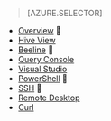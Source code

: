 > [AZURE.SELECTOR]
- [Overview](/documentation/articles/hdinsight-use-hive)

- [Hive View](/documentation/articles/hdinsight-hadoop-use-hive-ambari-view)
- [Beeline](/documentation/articles/hdinsight-hadoop-use-hive-beeline)

- [Query Console](/documentation/articles/hdinsight-hadoop-use-hive-query-console)
- [Visual Studio](/documentation/articles/hdinsight-hadoop-use-hive-visual-studio)
- [PowerShell](/documentation/articles/hdinsight-hadoop-use-hive-powershell)

- [SSH](/documentation/articles/hdinsight-hadoop-use-hive-ssh)

- [Remote Desktop](/documentation/articles/hdinsight-hadoop-use-hive-remote-desktop)
- [Curl](/documentation/articles/hdinsight-hadoop-use-hive-curl)
